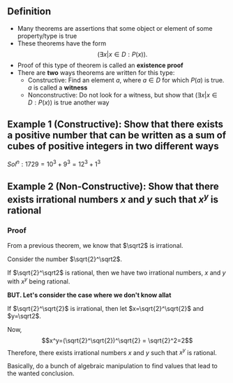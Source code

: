 ## Definition

- Many theorems are assertions that some object or element of some property/type is true
- These theorems have the form $$(\exists x|x\in D: P(x)).$$
- Proof of this type of theorem is called an **existence proof**
- There are **two** ways theorems are written for this type:
  - Constructive: Find an element $a$, where $a\in D$ for which $P(a)$ is true. $a$ is called a **witness**
  - Nonconstructive: Do not look for a witness, but show that $(\exists x|x\in D: P(x))$ is true another way

## Example 1 (Constructive): Show that there exists a positive number that can be written as a sum of cubes of positive integers in two different ways

$Sol^n: 1729=10^3+9^3=12^3+1^3$

## Example 2 (Non-Constructive): Show that there exists irrational numbers $x$ and $y$ such that $x^y$ is rational

### Proof

From a previous theorem, we know that $\sqrt2$ is irrational.

Consider the number $\sqrt{2}^\sqrt2$.

If $\sqrt{2}^\sqrt2$ is rational, then we have two irrational numbers, $x$ and $y$ with $x^y$ being rational.

**BUT. Let's consider the case where we don't know allat**

If $\sqrt{2}^\sqrt{2}$ is irrational, then let $x=\sqrt{2}^\sqrt{2}$ and $y=\sqrt2$.

Now, $$x^y=(\sqrt{2}^\sqrt{2})^\sqrt{2} = \sqrt{2}^2=2$$
Therefore, there exists irrational numbers $x$ and $y$ such that $x^y$ is rational.

Basically, do a bunch of algebraic manipulation to find values that lead to the wanted conclusion.
